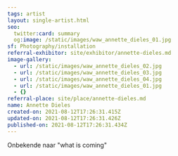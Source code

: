 ```yaml
---
tags: artist
layout: single-artist.html
seo:
  twitter:card: summary
  og:image: /static/images/waw_annette_dieles_01.jpg
sf: Photography/installation
referral-exhibitor: site/exhibitor/annette-dieles.md
image-gallery:
  - url: /static/images/waw_annette_dieles_02.jpg
  - url: /static/images/waw_annette_dieles_03.jpg
  - url: /static/images/waw_annette_dieles_04.jpg
  - url: /static/images/waw_annette_dieles_01.jpg
  - {}
referral-place: site/place/annette-dieles.md
name: Annette Dieles
created-on: 2021-08-12T17:26:31.415Z
updated-on: 2021-08-12T17:26:31.426Z
published-on: 2021-08-12T17:26:31.434Z
---
```

Onbekende naar "what is coming"